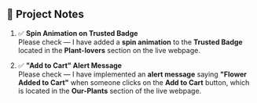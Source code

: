 ## 🌼 Project Notes

1. ✅ **Spin Animation on Trusted Badge**  
   Please check — I have added a **spin animation** to the **Trusted Badge** located in the **Plant-lovers** section on the live webpage.

2. ✅ **"Add to Cart" Alert Message**  
   Please check — I have implemented an **alert message** saying **"Flower Added to Cart"** when someone clicks on the **Add to Cart** button, which is located in the **Our-Plants** section of the live webpage.
